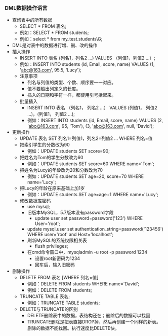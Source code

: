 ### DML数据操作语言 ###
- 查询表中的所有数据
	- SELECT * FROM 表名;
	- 例如：SELECT * FROM students;
	- 例如：select * from my_test.students\G;
- DML是对表中的数据进行增、删、改的操作
- 插入操作
	- INSERT INTO 表名 (列名1，列名2 ...) VALUES （列值1，列值2 ...）;
	- 例如：INSERT INTO students (id, Email, score, name) VALUES (1, 'abc@163.com', 95.5, 'Lucy');
	- 注意事项
		- 列名与列值的类型、个数、顺序要一一对应。
		- 值不要超出列定义的长度。
		- 插入的日期和字符一样，都使用引号括起来。
	- 批量插入
		- INSERT INTO 表名 （列名1， 列名2 ...） VALUES (列值1， 列值2 ...)，(列值1， 列值2 ...);
		- 例如：INSERT INTO students (id, Email, score, name) VALUES (2, 'abc@163.com', 95, 'Tom'), (3, 'abc@163.com', null, 'David');
- 更新操作
	- UPDATE 表名 SET 列名1=列值1，列名2=列值2 ... WHERE 列名=值
	- 把索引学生的分数改为90
		- 例如：UPDATE students SET score=90;
	- 把姓名为Tom的学生分数改为60
		- 例如：UPDATE students SET score=60 WHERE name='Tom';
	- 把姓名为Lucy的年龄改为20和分数改为70
		- 例如：UPDATE students SET age=20, score=70 WHERE name='Lucy';
	- 把Lucy的年龄在原来基础上加1岁
		- 例如：UPDATE students SET age=age+1 WHERE name='Lucy';
	- 修改数据库密码
		- use mysql;
		- 旧版本MySQL，5.7版本没有password字段
			- update user set password=password('123') WHERE User='root';
		- update mysql.user set authentication_string=password('123456') WHERE user='root' and Host='localhost';
		- 刷新MySQL的系统权限相关表
			- flush privileges;
		- 在cmd命令窗口中，mysqladmin -u root -p password 1234
			- 设置root新密码为1234
			- 回车后，输入旧密码
- 删除操作
	- DELETE FROM 表名 [WHERE 列名=值]
		- 例如：DELETE FROM students WHERE name='David';
		- 例如：DELETE FROM students;
	- TRUNCATE TABLE 表名;
		- 例如：TRUNCATE TABLE students;
	- DELETE与TRUNCATE的区别
		- DELETE删除表中的数据，表结构还在；删除后的数据可以找回
		- TRUNCATE删除是把表直接DROP掉，然后再创建一个同样的新表。删除的数据不能找回。执行速度比DELETE快。